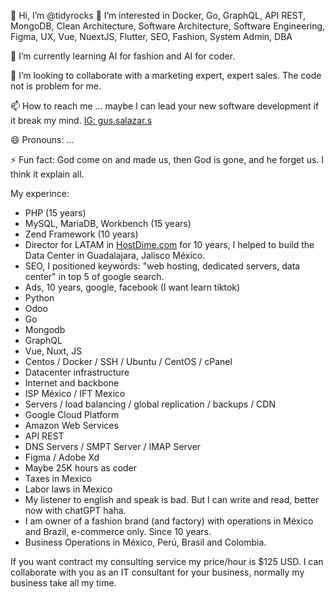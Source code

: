 👋 Hi, I’m @tidyrocks
👀 I’m interested in Docker, Go, GraphQL, API REST, MongoDB, Clean Architecture, Software Architecture, Software Engineering, Figma, UX, Vue, NuextJS, Flutter, SEO, Fashion, System Admin, DBA

🌱 I’m currently learning AI for fashion and AI for coder.

💞️ I’m looking to collaborate with a marketing expert, expert sales. The code not is problem for me.

📫 How to reach me ... maybe I can lead your new software development if it break my mind. [IG: gus.salazar.s](https://www.instagram.com/gus.salazar.s)

😄 Pronouns: ...

⚡ Fun fact: God come on and made us, then God is gone, and he forget us. I think it explain all.

My experince:

- PHP (15 years)
- MySQL, MariaDB, Workbench (15 years)
- Zend Framework (10 years) 
- Director for LATAM in [HostDime.com](https://hostDime.com) for 10 years, I helped to build the Data Center in Guadalajara, Jalisco México.
- SEO, I positioned keywords: "web hosting, dedicated servers, data center" in top 5 of google search.
- Ads, 10 years, google, facebook  (I want learn tiktok)
- Python
- Odoo
- Go
- Mongodb
- GraphQL
- Vue, Nuxt, JS
- Centos / Docker / SSH / Ubuntu / CentOS / cPanel
- Datacenter infrastructure
- Internet and backbone
- ISP México / IFT Mexico
- Servers / load balancing / global replication / backups / CDN
- Google Cloud Platform
- Amazon Web Services
- API REST
- DNS Servers / SMPT Server / IMAP Server
- Figma / Adobe Xd
- Maybe 25K hours as coder
- Taxes in Mexico
- Labor laws in Mexico
- My listener to english and speak is bad. But I can write and read, better now with chatGPT haha.
- I am owner of a fashion brand (and factory) with operations in México and Brazil, e-commerce only. Since 10 years.
- Business Operations in México, Perú, Brasil and Colombia.

  
If you want contract my consulting service my price/hour is $125 USD. 
I can collaborate with you as an IT consultant for your business, normally my business take all my time.

<!---
tidyrocks/tidyrocks is a ✨ special ✨ repository because its `README.md` (this file) appears on your GitHub profile.
You can click the Preview link to take a look at your changes.
--->
